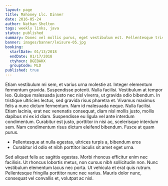 ```yaml
---
layout: page
title: Mahoney Llc. Dinner
date: 2016-05-24
author: Nathan Shelton
tags: weekly links, java
status: published
summary: Donec vel mollis purus, eget vestibulum est. Pellentesque tristique.
banner: images/banner/leisure-05.jpg
booking:
  startDate: 01/13/2018
  endDate: 01/17/2018
  ctyhocn: BGEBAHX
  groupCode: MLD
published: true
---
```

Etiam vestibulum mi sem, et varius urna molestie at. Integer elementum fermentum gravida. Suspendisse potenti. Nulla facilisi. Vestibulum at tempor leo. Quisque malesuada justo nec nisl viverra, ut gravida odio bibendum. In tristique ultricies lectus, sed gravida risus pharetra et. Vivamus maximus felis a nunc dictum fermentum. Nam id malesuada neque. Nulla facilisi. Etiam lacinia, erat nec venenatis consequat, diam nisl mollis justo, mollis dapibus mi ex id diam. Suspendisse eu ligula vel ante interdum condimentum. Curabitur est justo, porttitor in nisi ac, scelerisque interdum sem. Nam condimentum risus dictum eleifend bibendum. Fusce at quam purus.

* Pellentesque at nulla egestas, ultrices turpis a, bibendum eros
* Curabitur id odio et nibh porttitor iaculis sit amet eget urna.

Sed aliquet felis ac sagittis egestas. Morbi rhoncus efficitur enim nec facilisis. Ut rhoncus lobortis metus, non cursus nibh sollicitudin non. Nunc vestibulum elementum lacus nec porta. Ut vehicula et erat quis rutrum. Pellentesque fringilla porttitor nunc nec varius. Mauris dolor nunc, consequat vel convallis et, volutpat ac nisl.
